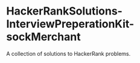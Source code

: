 # HackerRankSolutions-InterviewPreperationKit-sockMerchant
A collection of solutions to HackerRank problems.
